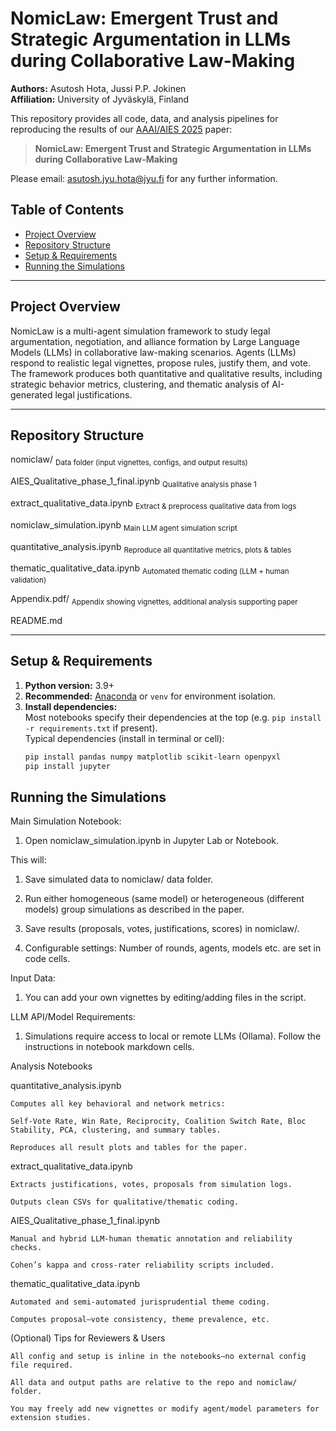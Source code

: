 # NomicLaw: Emergent Trust and Strategic Argumentation in LLMs during Collaborative Law-Making

**Authors:** Asutosh Hota, Jussi P.P. Jokinen  
**Affiliation:** University of Jyväskylä, Finland

This repository provides all code, data, and analysis pipelines for reproducing the results of our [AAAI/AIES 2025](https://aies-conference.com/) paper:

> **NomicLaw: Emergent Trust and Strategic Argumentation in LLMs during Collaborative Law-Making**

Please email: asutosh.jyu.hota@jyu.fi for any further information.

## Table of Contents

- [Project Overview](#project-overview)
- [Repository Structure](#repository-structure)
- [Setup & Requirements](#setup--requirements)
- [Running the Simulations](#running-the-simulations)


---

## Project Overview

NomicLaw is a multi-agent simulation framework to study legal argumentation, negotiation, and alliance formation by Large Language Models (LLMs) in collaborative law-making scenarios. Agents (LLMs) respond to realistic legal vignettes, propose rules, justify them, and vote. The framework produces both quantitative and qualitative results, including strategic behavior metrics, clustering, and thematic analysis of AI-generated legal justifications.

---

## Repository Structure

nomiclaw/
<sub>Data folder (input vignettes, configs, and output results)</sub>

AIES_Qualitative_phase_1_final.ipynb
<sub>Qualitative analysis phase 1</sub>

extract_qualitative_data.ipynb
<sub>Extract & preprocess qualitative data from logs</sub>

nomiclaw_simulation.ipynb
<sub>Main LLM agent simulation script</sub>

quantitative_analysis.ipynb
<sub>Reproduce all quantitative metrics, plots & tables</sub>

thematic_qualitative_data.ipynb
<sub>Automated thematic coding (LLM + human validation)</sub>

Appendix.pdf/
<sub> Appendix showing vignettes, additional analysis supporting paper</sub>

README.md


---

## Setup & Requirements

1. **Python version:** 3.9+
2. **Recommended:** [Anaconda](https://www.anaconda.com/products/distribution) or `venv` for environment isolation.
3. **Install dependencies:**  
   Most notebooks specify their dependencies at the top (e.g. `pip install -r requirements.txt` if present).  
   Typical dependencies (install in terminal or cell):
   ```bash
   pip install pandas numpy matplotlib scikit-learn openpyxl
   pip install jupyter

## Running the Simulations

Main Simulation Notebook:

1. Open nomiclaw_simulation.ipynb in Jupyter Lab or Notebook.

This will:

1. Save simulated data to nomiclaw/ data folder.

2. Run either homogeneous (same model) or heterogeneous (different models) group simulations as described in the paper.

3. Save results (proposals, votes, justifications, scores) in nomiclaw/.

4. Configurable settings: Number of rounds, agents, models etc. are set in code cells.

Input Data:

1. You can add your own vignettes by editing/adding files in the script.

LLM API/Model Requirements:

1. Simulations require access to local or remote LLMs (Ollama). Follow the instructions in notebook markdown cells.

Analysis Notebooks

quantitative_analysis.ipynb

    Computes all key behavioral and network metrics:

    Self-Vote Rate, Win Rate, Reciprocity, Coalition Switch Rate, Bloc Stability, PCA, clustering, and summary tables.

    Reproduces all result plots and tables for the paper.

extract_qualitative_data.ipynb

    Extracts justifications, votes, proposals from simulation logs.

    Outputs clean CSVs for qualitative/thematic coding.

AIES_Qualitative_phase_1_final.ipynb

    Manual and hybrid LLM-human thematic annotation and reliability checks.

    Cohen’s kappa and cross-rater reliability scripts included.

thematic_qualitative_data.ipynb

    Automated and semi-automated jurisprudential theme coding.

    Computes proposal–vote consistency, theme prevalence, etc.


(Optional) Tips for Reviewers & Users

    All config and setup is inline in the notebooks—no external config file required.

    All data and output paths are relative to the repo and nomiclaw/ folder.

    You may freely add new vignettes or modify agent/model parameters for extension studies.

